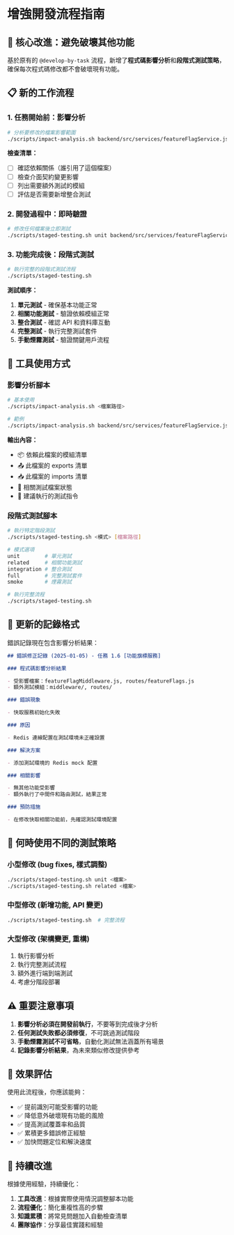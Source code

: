 # 增強開發流程指南

## 🎯 核心改進：避免破壞其他功能

基於原有的 `@develop-by-task`
流程，新增了**程式碼影響分析**和**段階式測試策略**，確保每次程式碼修改都不會破壞現有功能。

## 📋 新的工作流程

### 1. 任務開始前：影響分析

```bash
# 分析要修改的檔案影響範圍
./scripts/impact-analysis.sh backend/src/services/featureFlagService.js
```

**檢查清單：**

- [ ] 確認依賴關係（誰引用了這個檔案）
- [ ] 檢查介面契約變更影響
- [ ] 列出需要額外測試的模組
- [ ] 評估是否需要新增整合測試

### 2. 開發過程中：即時驗證

```bash
# 修改任何檔案後立即測試
./scripts/staged-testing.sh unit backend/src/services/featureFlagService.js
```

### 3. 功能完成後：段階式測試

```bash
# 執行完整的段階式測試流程
./scripts/staged-testing.sh
```

**測試順序：**

1. **單元測試** - 確保基本功能正常
2. **相關功能測試** - 驗證依賴模組正常
3. **整合測試** - 確認 API 和資料庫互動
4. **完整測試** - 執行完整測試套件
5. **手動煙霧測試** - 驗證關鍵用戶流程

## 🔧 工具使用方式

### 影響分析腳本

```bash
# 基本使用
./scripts/impact-analysis.sh <檔案路徑>

# 範例
./scripts/impact-analysis.sh backend/src/services/featureFlagService.js
```

**輸出內容：**

- 📦 依賴此檔案的模組清單
- 📤 此檔案的 exports 清單
- 📥 此檔案的 imports 清單
- 🧪 相關測試檔案狀態
- 🔧 建議執行的測試指令

### 段階式測試腳本

```bash
# 執行特定階段測試
./scripts/staged-testing.sh <模式> [檔案路徑]

# 模式選項
unit        # 單元測試
related     # 相關功能測試
integration # 整合測試
full        # 完整測試套件
smoke       # 煙霧測試

# 執行完整流程
./scripts/staged-testing.sh
```

## 📝 更新的記錄格式

錯誤記錄現在包含影響分析結果：

```markdown
## 錯誤修正記錄 (2025-01-05) - 任務 1.6 [功能旗標服務]

### 程式碼影響分析結果

- 受影響檔案：featureFlagMiddleware.js, routes/featureFlags.js
- 額外測試模組：middleware/, routes/

### 錯誤現象

- 快取服務初始化失敗

### 原因

- Redis 連線配置在測試環境未正確設置

### 解決方案

- 添加測試環境的 Redis mock 配置

### 相關影響

- 無其他功能受影響
- 額外執行了中間件和路由測試，結果正常

### 預防措施

- 在修改快取相關功能前，先確認測試環境配置
```

## 🚦 何時使用不同的測試策略

### 小型修改 (bug fixes, 樣式調整)

```bash
./scripts/staged-testing.sh unit <檔案>
./scripts/staged-testing.sh related <檔案>
```

### 中型修改 (新增功能, API 變更)

```bash
./scripts/staged-testing.sh  # 完整流程
```

### 大型修改 (架構變更, 重構)

1. 執行影響分析
2. 執行完整測試流程
3. 額外進行端到端測試
4. 考慮分階段部署

## ⚠️ 重要注意事項

1. **影響分析必須在開發前執行**，不要等到完成後才分析
2. **任何測試失敗都必須修復**，不可跳過測試階段
3. **手動煙霧測試不可省略**，自動化測試無法涵蓋所有場景
4. **記錄影響分析結果**，為未來類似修改提供參考

## 🎯 效果評估

使用此流程後，你應該能夠：

- ✅ 提前識別可能受影響的功能
- ✅ 降低意外破壞現有功能的風險
- ✅ 提高測試覆蓋率和品質
- ✅ 累積更多錯誤修正經驗
- ✅ 加快問題定位和解決速度

## 🔄 持續改進

根據使用經驗，持續優化：

1. **工具改進**：根據實際使用情況調整腳本功能
2. **流程優化**：簡化重複性高的步驟
3. **知識累積**：將常見問題加入自動檢查清單
4. **團隊協作**：分享最佳實踐和經驗
